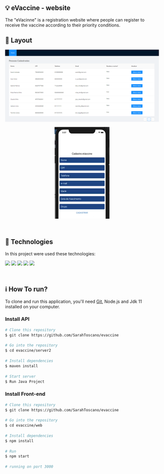 ## :bulb: eVaccine - website

The "eVacinne" is a registration website where people can register to receive the vaccine according to their priority conditions.

## 🎨 Layout 

<p align="center">
  <img alt="Landing page" src="./layout/landing.png" width="600">  <br/>
</p>

<p align="center">
  <img alt="Landing page" src="./layout/mobile.png" width="180" height="300">  <br/>
</p>

<br>

## 🚀 Technologies

In this project were used these technologies:

<code><img height="25" src="https://img.shields.io/badge/Java-ED8B00?style=for-the-badge&logo=java&logoColor=white"></code>
<code><img height="25" src="https://img.shields.io/badge/React-20232A?style=for-the-badge&logo=react&logoColor=61DAFB"></code> 
<code><img height="25" src="https://img.shields.io/badge/JavaScript-F7DF1E?style=for-the-badge&logo=javascript&logoColor=black"></code> 
<code><img height="25" src="https://img.shields.io/badge/HTML5-E34F26?style=for-the-badge&logo=html5&logoColor=white"></code> 
<code><img height="25" src="https://img.shields.io/badge/CSS-239120?&style=for-the-badge&logo=css3&logoColor=white"></code> 


<br/> 


## :information_source: How To run?

To clone and run this application, you'll need [Git](https://git-scm.com), Node.js and Jdk 11 installed on your computer.



### Install API 

```bash
# Clone this repository
$ git clone https://github.com/SarahToscano/evaccine

# Go into the repository
$ cd evaccine/server2

# Install dependencies
$ maven install

# Start server
$ Run Java Project

```

### Install Front-end

```bash
# Clone this repository
$ git clone https://github.com/SarahToscano/evaccine

# Go into the repository
$ cd evaccine/web

# Install dependencies
$ npm install

# Run
$ npm start

# running on port 3000
```

